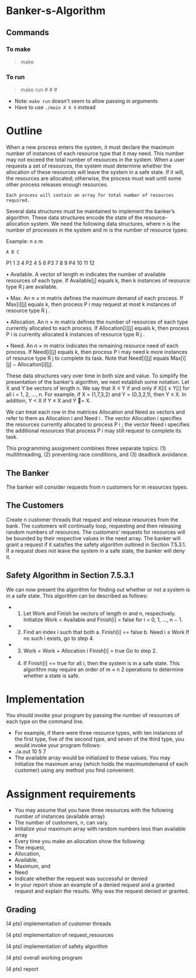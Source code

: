 # Banker-s-Algorithm

## Commands
### To make
> make
### To run
> make run # # #

* Note: `make run` doesn't seem to allow passing in arguments
* Have to use `./main X X X` instead

# Outline
  When a new process enters the system, it must declare the maximum
number of instances of each resource type that it may need. This number may
not exceed the total number of resources in the system. When a user requests
a set of resources, the system must determine whether the allocation of these
resources will leave the system in a safe state. If it will, the resources are
allocated; otherwise, the process must wait until some other process releases
enough resources.

    Each process will contain an array for total number of resources required.

  Several data structures must be maintained to implement the banker’s
algorithm. These data structures encode the state of the resource-allocation
system. We need the following data structures, where n is the number of
processes in the system and m is the number of resource types:

Example: n x m

    A B C
P1  1 3 4
P2  4 5 6
P3  7 8 9
P4  10 11 12


• Available. A vector of length m indicates the number of available resources
of each type. If Available[j] equals k, then k instances of resource type R j
are available.

• Max. An n × m matrix defines the maximum demand of each process.
If Max[i][j] equals k, then process P i may request at most k instances of
resource type R j .

• Allocation. An n × m matrix defines the number of resources of each type
currently allocated to each process. If Allocation[i][j] equals k, then process
P i is currently allocated k instances of resource type R j .

• Need. An n × m matrix indicates the remaining resource need of each
process. If Need[i][j] equals k, then process P i may need k more instances
of resource type R j to complete its task. Note that Need[i][j] equals Max[i][j]
− Allocation[i][j].

  These data structures vary over time in both size and value.
To simplify the presentation of the banker’s algorithm, we next establish
some notation. Let X and Y be vectors of length n. We say that X ≤ Y if and
only if X[i] ≤ Y[i] for all i = 1, 2, ..., n. For example, if X = (1,7,3,2) and Y =
(0,3,2,1), then Y ≤ X. In addition, Y < X if Y ≤ X and Y = X.

  We can treat each row in the matrices Allocation and Need as vectors
and refer to them as Allocation i and Need i . The vector Allocation i specifies
the resources currently allocated to process P i ; the vector Need i specifies the
additional resources that process P i may still request to complete its task.

This programming assignment combines three separate topics:
(1) multithreading, (2) preventing race conditions, and (3) deadlock avoidance.

## The Banker
The banker will consider requests from n customers for m resources types.

## The Customers
Create n customer threads that request and release resources from the bank.
The customers will continually loop, requesting and then releasing random
numbers of resources. The customers’ requests for resources will be bounded
by their respective values in the need array. The banker will grant a request if
it satisfies the safety algorithm outlined in Section 7.5.3.1. If a request does not
leave the system in a safe state, the banker will deny it.

## Safety Algorithm in Section 7.5.3.1
We can now present the algorithm for finding out whether or not a system is
in a safe state. This algorithm can be described as follows:
   *  1. Let Work and Finish be vectors of length m and n, respectively. Initialize
        Work = Available and Finish[i] = false for i = 0, 1, ..., n − 1.
   *  2. Find an index i such that both
        a. Finish[i] == false
        b. Need i ≤ Work
            If no such i exists, go to step 4.
   *  3. Work = Work + Allocation i
        Finish[i] = true
        Go to step 2.
   *  4. If Finish[i] == true for all i, then the system is in a safe state.
        This algorithm may require an order of m × n 2 operations to determine whether
        a state is safe.

# Implementation

You should invoke your program by passing the number of resources of each type on the command line. 
* For example, if there were three resource types, with ten instances of the first type, five of the second type, and seven of the third type, you would invoke your program follows:
* ./a.out 10 5 7
* The available array would be initialized to these values. You may initialize the maximum array (which holds the maximumdemand of each customer) using any method you find convenient.

# Assignment requirements
* You may assume that you have three resources with the following number of instances (available array)
* The number of customers, n, can vary.
* Initialize your maximum array with random numbers less than available array
* Every time you make an allocation show the following:
* The request,
* Allocation,
* Available,
* Maximum, and
* Need
* Indicate whether the request was successful or denied
* In your report show an example of a denied request and a granted request and explain the results. Why was the request denied or granted.

## Grading
(4 pts) implementation of customer threads

(4 pts) implementation of request_resources

(4 pts) implementation of safety algorithm

(4 pts) overall working program

(4 pts) report
